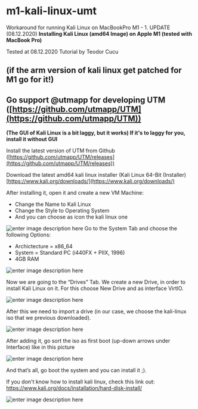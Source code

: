 # m1-kali-linux-umt
Workaround for running Kali Linux on MacBookPro M1 - 1. UPDATE (08.12.2020)
**Installing Kali Linux (amd64 Image) on Apple M1 (tested with MacBook Pro)**

Tested at 08.12.2020 
Tutorial by Teodor Cucu
## (if the arm version of kali linux get patched for M1 go for it!)



## **Go support @utmapp for developing UTM ([https://github.com/utmapp/UTM](https://github.com/utmapp/UTM))**



**(The GUI of Kali Linux is a bit laggy, but it works) If it's to laggy for you, install it without GUI**


Install the latest version of UTM from Github ([https://github.com/utmapp/UTM/releases](https://github.com/utmapp/UTM/releases))

Download the latest amd64 kali linux installer (Kali Linux 64-Bit (Installer)
[https://www.kali.org/downloads/](https://www.kali.org/downloads/)

After installing it, open it and create a new VM Machine:
- Change the Name to Kali Linux
- Change the Style to Operating System
- And you can choose as icon the kali linux one

![enter image description here](https://i.ibb.co/gJ0FdMy/Bildschirmfoto-2020-12-08-um-17-21-56.png)
Go to the System Tab and choose the following Options:
- Archictecture = x86_64
- System = Standard PC (i440FX + PIIX, 1996)
- 4GB RAM

![enter image description here](https://i.ibb.co/yYtpyH4/Bildschirmfoto-2020-12-08-um-17-22-07.png)

Now we are going to the “Drives” Tab. We create a new Drive, in order to install Kali Linux on it. For this choose New Drive and as interface VirtlO.

![enter image description here](https://i.ibb.co/FWpCXDD/Bildschirmfoto-2020-12-08-um-17-22-45.png)

After this we need to import a drive (in our case, we choose the kali-linux iso that we previous downloaded).

![enter image description here](https://i.ibb.co/BVmNqZ5/Bildschirmfoto-2020-12-08-um-17-23-12.png)

After adding it, go sort the iso as first boot (up-down arrows under Interface) like in this picture

![enter image description here](https://i.ibb.co/FJ64HKW/Bildschirmfoto-2020-12-08-um-17-25-08.png)

And that’s all, go boot the system and you can install it ;).

If you don't know how to install kali linux, check this link out:
https://www.kali.org/docs/installation/hard-disk-install/


![enter image description here](https://i.ibb.co/PN77vJt/Bildschirmfoto-2020-12-08-um-00-16-00.png)
